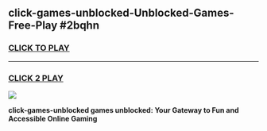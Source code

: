 
## click-games-unblocked-Unblocked-Games-Free-Play #2bqhn
<h3>
<a href="https://us.freeplayer.one?title=click-games-unblocked&ref=9M">CLICK TO PLAY</a></h3>
<hr>

<h3>
<a href="https://us.freeplayer.one?title=click-games-unblocked&ref=9M">CLICK 2 PLAY</a>
  
</h3>

<a href="https://us.freeplayer.one?title=click-games-unblocked&ref=9M"><img src="https://clearcache.store/games.png"></a>


**click-games-unblocked games unblocked: Your Gateway to Fun and Accessible Online Gaming**
